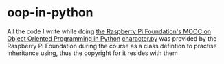 # oop-in-python
All the code I write while doing [the Raspberry Pi Foundation's MOOC on Object Oriented Programming in Python](https://www.futurelearn.com/courses/object-oriented-principles)
[character.py](character.py) was provided by the Raspberry Pi Foundation during the course as a class defintion to practise inheritance using, thus the copyright for it resides with them

